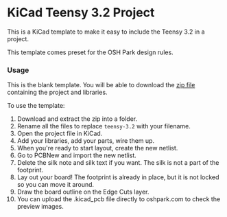 # KiCad Teensy 3.2 Project

This is a KiCad template to make it easy to include the Teensy 3.2 in a project. 

This template comes preset for the OSH Park design rules.

### Usage

This is the blank template. You will be able to download the <a href="https://github.com/wickerbox/wickerlib/blob/master/templates/teensy-3.2/teensy-3.2-template.zip?raw=true">zip file</a> containing the project and libraries.

To use the template:

1. Download and extract the zip into a folder.
1. Rename all the files to replace `teensy-3.2` with your filename. 
1. Open the project file in KiCad.
1. Add your libraries, add your parts, wire them up.
1. When you're ready to start layout, create the new netlist. 
1. Go to PCBNew and import the new netlist. 
1. Delete the silk note and silk text if you want. The silk is not a part of the footprint. 
1. Lay out your board! The footprint is already in place, but it is not locked so you can move it around. 
1. Draw the board outline on the Edge Cuts layer.
1. You can upload the .kicad_pcb file directly to oshpark.com to check the preview images.

